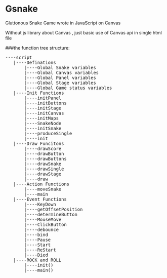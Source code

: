 # Gsnake
Gluttonous Snake Game wrote in JavaScript on Canvas

Without js library about Canvas , just basic use of Canvas api in single html file


###the function tree structure:
<pre>
----script   
   |----Definations
       |----Global Snake variables
       |----Global Canvas variables
       |----Global Panel variables
       |----Global Stage variables
       |----Global Game status variables
   |----Init Functions
       |----initPanel
       |----initButtons
       |----initStage
       |----initCanvas
       |----initMaps
       |----SnakeNode
       |----initSnake
       |----produceSingle
       |----init
   |----Draw Funcitons
       |----drawScore
       |----drawButton
       |----drawButtons
       |----drawSnake
       |----drawSingle
       |----drawStage
       |----draw
   |----Action Functions
       |----moveSnake
       |----main
   |----Event Functions
       |----KeyDown
       |----getOffsetPosition
       |----determineButton
       |----MouseMove
       |----ClickButton
       |----debounce
       |----bind
       |----Pause
       |----Start
       |----ReStart
       |----Died
   |----ROCK and ROLL
       |----init()
       |----main()
</pre>       
       
       
       

